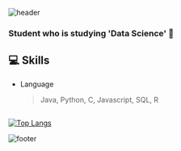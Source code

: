 ![header](https://capsule-render.vercel.app/api?type=slice&color=auto&height=200&section=header&text=Jiyeon%20Kim&fontSize=50&fontAlignY=40&fontAlign=80)
### Student who is studying 'Data Science' 🌱 
###
## 💻 Skills
- Language
    > Java, Python, C, Javascript, SQL, R
##

[![Top Langs](https://github-readme-stats.vercel.app/api/top-langs/?username=jiyeonnn03&hide=jupyter%20notebook,html)](https://github.com/anuraghazra/github-readme-stats)


![footer](https://capsule-render.vercel.app/api?type=slice&color=auto&section=footer)

<!--             
### 💫 Experience
- Student Intern - Korea Cable Telecom_Technical team (2020.09.01 ~ ing)

[![jiyeonnn03's github stats](https://github-readme-stats.vercel.app/api?username=jiyeonnn03)](https://github.com/anuraghazra/github-readme-stats)-->


<!--
**jiyeonnn03/jiyeonnn03** is a ✨ _special_ ✨ repository because its `README.md` (this file) appears on your GitHub profile.

Here are some ideas to get you started:

- 🔭 I’m currently working on ...
- 🌱 I’m currently learning ...
- 👯 I’m looking to collaborate on ...
- 🤔 I’m looking for help with ...
- 💬 Ask me about ...
- 📫 How to reach me: ...
- 😄 Pronouns: ...
- ⚡ Fun fact: ...
-->
